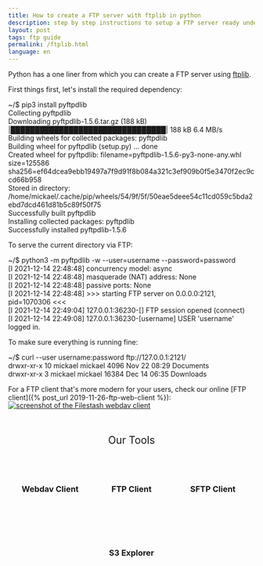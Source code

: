```yaml
---
title: How to create a FTP server with ftplib in python
description: step by step instructions to setup a FTP server ready under a minute using python and ftplib
layout: post
tags: ftp guide
permalink: /ftplib.html
language: en
---
```


Python has a one liner from which you can create a FTP server using [ftplib](https://docs.python.org/3/library/ftplib.html).


First things first, let's install the required dependency:
<div class="terminal">
<span class="prompt">~/$ </span>pip3 install pyftpdlib<br>
<span class="stdout">
Collecting pyftpdlib<br/>
  Downloading pyftpdlib-1.5.6.tar.gz (188 kB)<br/>
     |████████████████████████████████| 188 kB 6.4 MB/s<br/>
Building wheels for collected packages: pyftpdlib<br/>
  Building wheel for pyftpdlib (setup.py) ... done<br/>
  Created wheel for pyftpdlib: filename=pyftpdlib-1.5.6-py3-none-any.whl size=125586 sha256=ef64dcea9ebb19497a7f9d91f8b084a321c3ef909b0f5e3470f2ec9ccd66b958<br/>
  Stored in directory: /home/mickael/.cache/pip/wheels/54/9f/5f/50eae5deee54c11cd059c5bda2ebd7dcd461d81b5c89f50f75<br/>
Successfully built pyftpdlib<br/>
Installing collected packages: pyftpdlib<br/>
Successfully installed pyftpdlib-1.5.6<br/>
</span>
</div>

To serve the current directory via FTP:
<div class="terminal">
<span class="prompt">~/$ </span>python3 -m pyftpdlib -w --user=username --password=password<br>
<span class="stdout">
[I 2021-12-14 22:48:48] concurrency model: async<br/>
[I 2021-12-14 22:48:48] masquerade (NAT) address: None<br/>
[I 2021-12-14 22:48:48] passive ports: None<br/>
[I 2021-12-14 22:48:48] >>> starting FTP server on 0.0.0.0:2121, pid=1070306 <<<<br/>
[I 2021-12-14 22:49:04] 127.0.0.1:36230-[] FTP session opened (connect)<br/>
[I 2021-12-14 22:49:08] 127.0.0.1:36230-[username] USER 'username' logged in.<br/>
</span>
</div>

To make sure everything is running fine:
<div class="terminal">
<span class="prompt">~/$ </span>curl --user username:password ftp://127.0.0.1:2121/<br>
<span class="stdout">
drwxr-xr-x  10 mickael  mickael      4096 Nov 22 08:29 Documents<br/>
drwxr-xr-x   3 mickael  mickael     16384 Dec 14 06:35 Downloads<br/>
</span>
</div>

For a FTP client that's more modern for your users, check our online [FTP client]({% post_url 2019-11-26-ftp-web-client %}):

<a href="{% post_url 2019-11-26-ftp-web-client %}"><img class="fancy" src="https://www.filestash.app/img/screenshots/viewerpage.png" alt="screenshot of the Filestash webdav client" style="margin-top: -15px;" /></a>

<div class="related">
    <div class="title">
        Our Tools<br>
        <img src="https://mickael.kerjean.me/assets/img/arrow_bottom.png"/>
    </div>
    <div class="related_content">
        <a href="{% post_url 2021-10-18-webdav-client %}"><h3 class="no-anchor">Webdav Client</h3></a><a href="{% post_url 2019-11-26-ftp-web-client %}"><h3 class="no-anchor">FTP Client</h3></a><a href="{% post_url 2020-04-30-sftp-browser %}"><h3 class="no-anchor">SFTP Client</h3></a><a href="{% post_url 2019-11-21-s3-browser %}"><h3 class="no-anchor">S3 Explorer</h3></a>
    </div>
</div>
<style>
 .related{ text-align:center;margin-top:50px;}
 .related .title{
     font-size: 1.5em;
     margin-top: 30px;
 }
 .related .title img{
     animation: bounce 1s infinite alternate;
     width: 16px;
     height: 17px;
 }
 .related .related_content { margin-top:5px; }
 .related .related_content h3 {
     background: var(--bg-color);
     padding: 50px 0;
     border-radius: 5px;
     margin: 0!important;
 }
 .related .related_content a{
     display: inline-block;
     width: calc(33% - 10px);
     padding: 5px;
     text-decoration: none!important;
 }
 .related .related_content a:hover{
     transform: scale(1.1);
     transition: ease 0.3s transform;
 }
 .related .related_content a:hover h3{
     background: var(--emphasis-primary);
     transition: ease 0.3s background;
 }

 @media only screen and (max-width: 550px) {
     .related .related_content a{ width: 100%; }
 }
 @keyframes bounce {
     from {
         transform: translate3d(0,0,0);
     }
     to {
         transform: translate3d(0,-8px,0);
     }
 }
</style>
